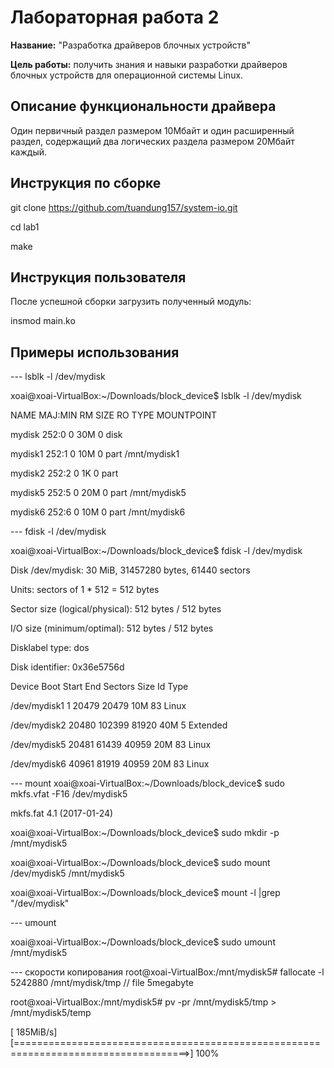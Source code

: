 # Лабораторная работа 2

**Название:** "Разработка драйверов блочных устройств"

**Цель работы:** получить знания и навыки разработки драйверов блочных устройств для операционной системы Linux. 

## Описание функциональности драйвера

Один первичный раздел размером 10Мбайт и один  расширенный раздел, содержащий два логических раздела  размером 20Мбайт каждый.

## Инструкция по сборке

git clone https://github.com/tuandung157/system-io.git

cd lab1

make


## Инструкция пользователя

После успешной сборки загрузить полученный модуль:

insmod main.ko

## Примеры использования
 ---   lsblk -l /dev/mydisk
 
 
xoai@xoai-VirtualBox:~/Downloads/block_device$ lsblk -l /dev/mydisk

NAME MAJ:MIN RM SIZE RO TYPE MOUNTPOINT

mydisk 252:0 0 30M 0 disk

mydisk1 252:1 0 10M 0 part /mnt/mydisk1

mydisk2 252:2 0 1K 0 part

mydisk5 252:5 0 20M 0 part /mnt/mydisk5

mydisk6 252:6 0 10M 0 part /mnt/mydisk6

 --- fdisk -l /dev/mydisk
  
xoai@xoai-VirtualBox:~/Downloads/block_device$ fdisk -l /dev/mydisk

Disk /dev/mydisk: 30 MiB, 31457280 bytes, 61440 sectors

Units: sectors of 1 * 512 = 512 bytes

Sector size (logical/physical): 512 bytes / 512 bytes

I/O size (minimum/optimal): 512 bytes / 512 bytes

Disklabel type: dos

Disk identifier: 0x36e5756d


Device Boot Start End Sectors Size Id Type

/dev/mydisk1 1 20479 20479 10M 83 Linux

/dev/mydisk2 20480 102399 81920 40M 5 Extended

/dev/mydisk5 20481 61439 40959 20M 83 Linux

/dev/mydisk6 40961 81919 40959 20M 83 Linux

--- mount 
xoai@xoai-VirtualBox:~/Downloads/block_device$ sudo mkfs.vfat -F16 /dev/mydisk5

mkfs.fat 4.1 (2017-01-24)

xoai@xoai-VirtualBox:~/Downloads/block_device$ sudo mkdir -p /mnt/mydisk5

xoai@xoai-VirtualBox:~/Downloads/block_device$ sudo mount /dev/mydisk5 /mnt/mydisk5

xoai@xoai-VirtualBox:~/Downloads/block_device$ mount -l |grep "/dev/mydisk"

--- umount

xoai@xoai-VirtualBox:~/Downloads/block_device$ sudo umount /mnt/mydisk5

--- скорости копирования
root@xoai-VirtualBox:/mnt/mydisk5#  fallocate -l 5242880 /mnt/mydisk/tmp // file 5megabyte

root@xoai-VirtualBox:/mnt/mydisk5# pv -pr /mnt/mydisk5/tmp > /mnt/mydisk5/temp

[ 185MiB/s] [====================================================================================>] 100%
